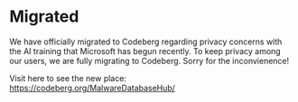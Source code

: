 # Migrated

We have officially migrated to Codeberg regarding privacy concerns with the AI training that Microsoft has begun recently. To keep privacy among our users, we are fully migrating to Codeberg. Sorry for the inconvienence!

Visit here to see the new place: https://codeberg.org/MalwareDatabaseHub/
